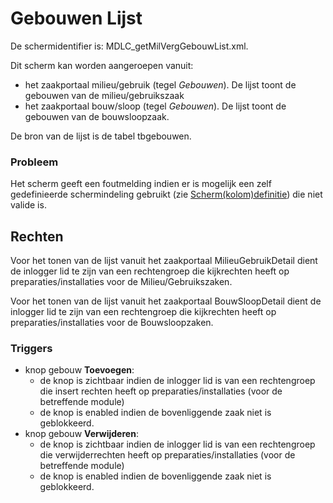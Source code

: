 # Gebouwen Lijst

De schermidentifier is: MDLC_getMilVergGebouwList.xml.

Dit scherm kan worden aangeroepen vanuit:

* het zaakportaal milieu/gebruik (tegel *Gebouwen*). De lijst toont de gebouwen van de milieu/gebruikszaak
* het zaakportaal bouw/sloop (tegel *Gebouwen*). De lijst toont de gebouwen van de bouwsloopzaak.

De bron van de lijst is de tabel tbgebouwen.

### Probleem

Het scherm geeft een foutmelding indien er is mogelijk een zelf gedefinieerde schermindeling gebruikt (zie [Scherm(kolom)definitie](/docs/instellen_inrichten/schermdefinitie/README.md)) die niet valide is.

## Rechten

Voor het tonen van de lijst vanuit het zaakportaal MilieuGebruikDetail dient de inlogger lid te zijn van een rechtengroep die kijkrechten heeft op preparaties/installaties voor de Milieu/Gebruikszaken.

Voor het tonen van de lijst vanuit het zaakportaal BouwSloopDetail dient de inlogger lid te zijn van een rechtengroep die kijkrechten heeft op preparaties/installaties voor de Bouwsloopzaken.

### Triggers

* knop gebouw **Toevoegen**:
  * de knop is zichtbaar indien de inlogger lid is van een rechtengroep die insert rechten heeft op preparaties/installaties (voor de betreffende module)
  * de knop is enabled indien de bovenliggende zaak niet is geblokkeerd.
* knop gebouw **Verwijderen**:
  * de knop is zichtbaar indien de inlogger lid is van een rechtengroep die verwijderrechten heeft op preparaties/installaties (voor de betreffende module)
  * de knop is enabled indien de bovenliggende zaak niet is geblokkeerd.
